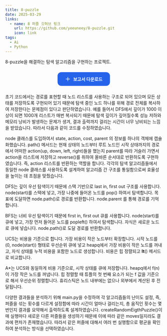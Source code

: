 ```yaml
---
title: 8-puzzle
date: 2025-03-29
links:
  - name: 8 퍼즐 깃허브 링크
    url: https://github.com/yeeuneey/8-puzzle.git
    icon: link
tags:
  - Ai
  - Python
---
```


8-puzzle을 해결하는 탐색 알고리즘을 구현하는 프로젝트.

<!--more-->

<div style="text-align: center; margin: 24px 0;">
  <a href="/uploads/8-puzzle-report.pdf" download
     style="
       display: inline-flex;
       align-items: center;
       gap: 8px;
       background-color: #2563eb;
       color: white;
       padding: 12px 24px;
       border-radius: 12px;
       font-weight: 600;
       text-decoration: none;
       transition: background-color 0.3s;
     "
     onmouseover="this.style.backgroundColor='#1e40af'"
     onmouseout="this.style.backgroundColor='#2563eb'">
    <svg xmlns='http://www.w3.org/2000/svg' width='18' height='18' fill='none' viewBox='0 0 24 24' stroke='currentColor'><path stroke-linecap='round' stroke-linejoin='round' stroke-width='2' d='M12 4v16m8-8H4'/></svg>
    보고서 다운로드
  </a>
</div>


초기 코드에서는 경로를 표현할 때 노드 리스트를 사용하는 구조로 되어 있으며 모든 상태를 저장하도록 구현되어 있기 때문에 탐색 중인 노드 하나를 위해 경로 전체를 복사하여 저장한다는 문제점이 있다고 판단하였습니다. 예를 들어서 DFS에서 깊이가 1000 이상이 되면 1000개 리스트가 매번 복사되기 때문에 탐색 깊이가 깊어질수록 성능 저하와 메모리 낭비가 발생하는 문제가 생겨, 결과 출력까지 걸리는 시간이 너무 낭비되는 느낌을 받았습니다. 따라서 다음과 같이 코드를 수정하였습니다.

node 클래스를 도입하여서 state, action, cost, parent 의 정보를 하나의 객체에 캡슐화했습니다. path() 메서드는 현재 상태의 노드부터 루트 노드인 시작 상태까지의 경로에서 어떠한 action(up, down, left, right)들을 했는지 parent를 따라 거슬러 가면서 action을 리스트에 저장하고 reverse()를 취하여 올바른 순서대로 반환하도록 구현하였습니다. 즉, action 리스트를 반환하는 역할을 합니다. 각각의 탐색 알고리즘들에서 동일한 node 클래스를 사용하도록 설계하여 알고리즘 간 구조를 통일함으로써 효율성을 높이는 데 초점을 맞췄습니다.

DFS는 깊이 우선 탐색이기 때문에 스택 기반으로 last in, first out 구조를 사용합니다. node(start)를 스택에 넣고, 가장 나중에 들어온 노드를 pop() 하여서 탐색합니다. 목표에 도달하면 node.path()로 경로를 반환합니다. node.parent 를 통해 경로를 기억합니다.

BFS는 너비 우선 탐색이기 때문에 first in, first out 큐를 사용합니다. node(start)를 큐에 넣고, 가장 먼저 들어온 노드를 popleft() 하여서 탐색합니다. 자식은 새로운 노드로 큐에 넣습니다. node.path()로 도달 경로를 반환합니다.

UCS는 비용을 기준으로 합니다. 가장 비용이 작은 노드부터 확장합니다. 시작 노드를 (0, node(start)) 형태로 우선순위 큐에 넣고 heapq에서 가장 비용이 작은 노드를 꺼내고, 자식 상태를 누적 비용을 포함한 노드로 생성합니다. 비용은 힙 정렬되고 __lt__() 메서드로 비교합니다. 

A*는 UCS와 동일하게 비용 기준으로, 시작 상태를 큐에 저장합니다. heapq에서 f(n)이 가장 작은 노드를 꺼냅니다. 힙 정렬할 때 튜플의 첫 번째 요소가 되는 f 값을 기준으로 해서 우선순위 정렬합니다. 휴리스틱은 노드 내부에는 없으나 외부에서 계산된 후 전달됩니다.

다양한 결과들을 분석하기 위해 main.py을 수정하여 각 알고리즘들의 난이도 설정, 즉, 퍼즐을 섞는 횟수를 다르게 설정함에 따라 시간이 얼마나 걸리는지, 총 움직인 횟수는 몇 번인지 결과를 요약해서 출력하도록 설계하였습니다. createRandomEigthPuzzle()이 매 실행마다 새로운 다른 퍼즐들을 생성하기 때문에 이에 따라 같은 moves일지라도 결과에 편차가 존재했습니다. 따라서 같은 퍼즐에 대해서 여러 번 실행함으로 평균을 확인하여 분석하는 방식을 선택하였습니다.